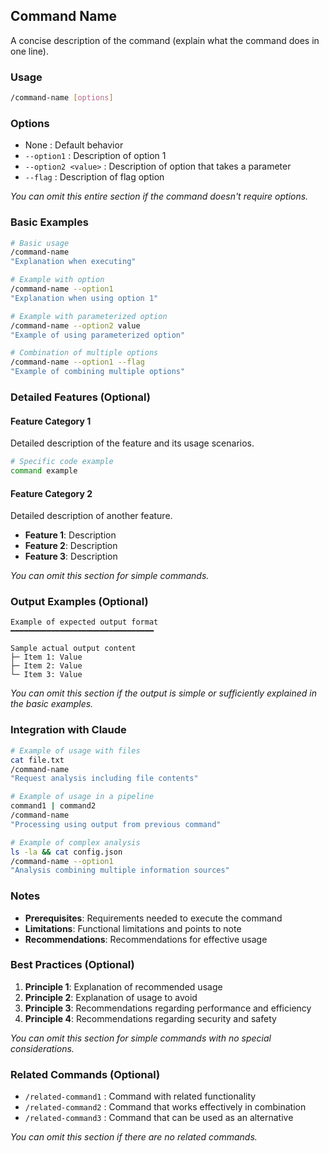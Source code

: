 ## Command Name

A concise description of the command (explain what the command does in one line).

<!--
Notes for using the template:
- Required sections: Title, Description, Usage, Basic Examples, Integration with Claude, Notes
- Optional sections: Options, Detailed Features, Output Examples, Best Practices, Related Commands
- Use only the necessary sections according to the complexity of the command
-->

### Usage

```bash
/command-name [options]
```

### Options

- None : Default behavior
- `--option1` : Description of option 1
- `--option2 <value>` : Description of option that takes a parameter
- `--flag` : Description of flag option

_You can omit this entire section if the command doesn't require options._

### Basic Examples

```bash
# Basic usage
/command-name
"Explanation when executing"

# Example with option
/command-name --option1
"Explanation when using option 1"

# Example with parameterized option
/command-name --option2 value
"Example of using parameterized option"

# Combination of multiple options
/command-name --option1 --flag
"Example of combining multiple options"
```

### Detailed Features (Optional)

#### Feature Category 1

Detailed description of the feature and its usage scenarios.

```bash
# Specific code example
command example
```

#### Feature Category 2

Detailed description of another feature.

- **Feature 1**: Description
- **Feature 2**: Description
- **Feature 3**: Description

_You can omit this section for simple commands._

### Output Examples (Optional)

```text
Example of expected output format
━━━━━━━━━━━━━━━━━━━━━━━━━━━━━━━━

Sample actual output content
├─ Item 1: Value
├─ Item 2: Value
└─ Item 3: Value
```

_You can omit this section if the output is simple or sufficiently explained in the basic examples._

### Integration with Claude

```bash
# Example of usage with files
cat file.txt
/command-name
"Request analysis including file contents"

# Example of usage in a pipeline
command1 | command2
/command-name
"Processing using output from previous command"

# Example of complex analysis
ls -la && cat config.json
/command-name --option1
"Analysis combining multiple information sources"
```

### Notes

- **Prerequisites**: Requirements needed to execute the command
- **Limitations**: Functional limitations and points to note
- **Recommendations**: Recommendations for effective usage

### Best Practices (Optional)

1. **Principle 1**: Explanation of recommended usage
2. **Principle 2**: Explanation of usage to avoid
3. **Principle 3**: Recommendations regarding performance and efficiency
4. **Principle 4**: Recommendations regarding security and safety

_You can omit this section for simple commands with no special considerations._

### Related Commands (Optional)

- `/related-command1` : Command with related functionality
- `/related-command2` : Command that works effectively in combination
- `/related-command3` : Command that can be used as an alternative

_You can omit this section if there are no related commands._
